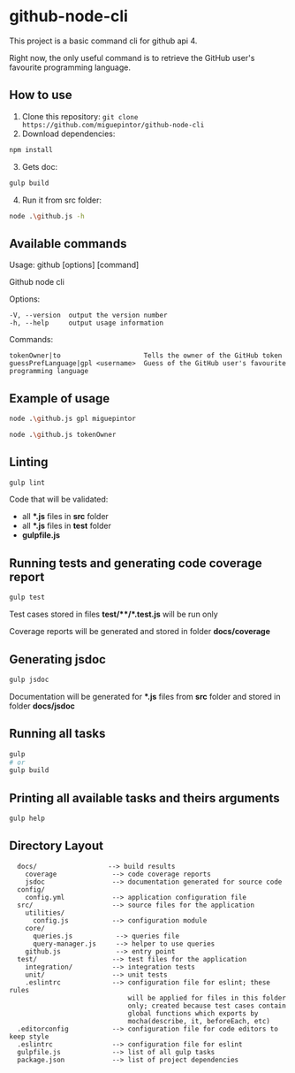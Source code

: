 # github-node-cli

This project is a basic command cli for github api 4.

Right now, the only useful command is to retrieve the GitHub user's favourite programming language. 

## How to use

1. Clone this repository: `git clone https://github.com/miguepintor/github-node-cli`
2. Download dependencies:
```bash
npm install
```
3. Gets doc:
```bash
gulp build
```
4. Run it from src folder:
```bash
node .\github.js -h
```

## Available commands

  Usage: github [options] [command]

  Github node cli


  Options:

    -V, --version  output the version number
    -h, --help     output usage information


  Commands:

    tokenOwner|to                     Tells the owner of the GitHub token
    guessPrefLanguage|gpl <username>  Guess of the GitHub user's favourite programming language

## Example of usage 
```bash
node .\github.js gpl miguepintor
```
```bash
node .\github.js tokenOwner
```
## Linting

```bash
gulp lint
```

Code that will be validated:

- all **\*.js** files in **src** folder
- all **\*.js** files in **test** folder
- **gulpfile.js**

## Running tests and generating code coverage report

```bash
gulp test
```

Test cases stored in files **test/\*\*/\*.test.js** will be run only

Coverage reports will be generated and stored in folder **docs/coverage**

## Generating jsdoc

```bash
gulp jsdoc
```

Documentation will be generated for **\*.js** files from **src** folder and stored in folder **docs/jsdoc**

## Running all tasks

```bash
gulp
# or
gulp build
```

## Printing all available tasks and theirs arguments

```bash
gulp help
```

## Directory Layout

```
  docs/                  --> build results
    coverage              --> code coverage reports
    jsdoc                 --> documentation generated for source code
  config/
    config.yml            --> application configuration file
  src/                    --> source files for the application
    utilities/
      config.js           --> configuration module
    core/
      queries.js           --> queries file
      query-manager.js     --> helper to use queries
    github.js              --> entry point
  test/                   --> test files for the application
    integration/          --> integration tests
    unit/                 --> unit tests
    .eslintrc             --> configuration file for eslint; these rules
                              will be applied for files in this folder
                              only; created because test cases contain
                              global functions which exports by
                              mocha(describe, it, beforeEach, etc)
  .editorconfig           --> configuration file for code editors to keep style
  .eslintrc               --> configuration file for eslint
  gulpfile.js             --> list of all gulp tasks
  package.json            --> list of project dependencies
```
